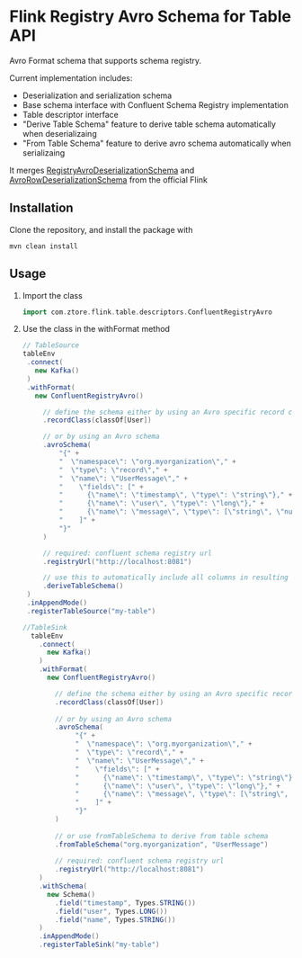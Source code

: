 # Flink Registry Avro Schema for Table API

Avro Format schema that supports schema registry. 

Current implementation includes:

* Deserialization and serialization schema
* Base schema interface with Confluent Schema Registry implementation
* Table descriptor interface
* "Derive Table Schema" feature to derive table schema automatically when deserializaing
* "From Table Schema" feature to derive avro schema automatically when serializaing

It merges [RegistryAvroDeserializationSchema](https://ci.apache.org/projects/flink/flink-docs-master/api/java/org/apache/flink/formats/avro/RegistryAvroDeserializationSchema.html) and [AvroRowDeserializationSchema](https://ci.apache.org/projects/flink/flink-docs-master/api/java/org/apache/flink/formats/avro/AvroRowDeserializationSchema.html) from the official Flink

## Installation

Clone the repository, and install the package with

```
mvn clean install
``` 

## Usage

1. Import the class

    ```scala
    import com.ztore.flink.table.descriptors.ConfluentRegistryAvro
    ```
   
2. Use the class in the withFormat method

    ```scala
   // TableSource
   tableEnv
     .connect(
       new Kafka()
     )
     .withFormat(
       new ConfluentRegistryAvro()
   
         // define the schema either by using an Avro specific record class
         .recordClass(classOf[User])
   
         // or by using an Avro schema
         .avroSchema(
             "{" +
             "  \"namespace\": \"org.myorganization\"," +
             "  \"type\": \"record\"," +
             "  \"name\": \"UserMessage\"," +
             "    \"fields\": [" +
             "      {\"name\": \"timestamp\", \"type\": \"string\"}," +
             "      {\"name\": \"user\", \"type\": \"long\"}," +
             "      {\"name\": \"message\", \"type\": [\"string\", \"null\"]}" +
             "    ]" +
             "}"
         )      
   
         // required: confluent schema registry url
         .registryUrl("http://localhost:8081")      
   
         // use this to automatically include all columns in resulting table
         .deriveTableSchema()
     )
     .inAppendMode()
     .registerTableSource("my-table")
   
   //TableSink
      tableEnv
        .connect(
          new Kafka()
        )
        .withFormat(
          new ConfluentRegistryAvro()
   
            // define the schema either by using an Avro specific record class
            .recordClass(classOf[User])
       
            // or by using an Avro schema
            .avroSchema(
                 "{" +
                 "  \"namespace\": \"org.myorganization\"," +
                 "  \"type\": \"record\"," +
                 "  \"name\": \"UserMessage\"," +
                 "    \"fields\": [" +
                 "      {\"name\": \"timestamp\", \"type\": \"string\"}," +
                 "      {\"name\": \"user\", \"type\": \"long\"}," +
                 "      {\"name\": \"message\", \"type\": [\"string\", \"null\"]}" +
                 "    ]" +
                 "}"
            )          
       
            // or use fromTableSchema to derive from table schema
            .fromTableSchema("org.myorganization", "UserMessage")  
       
            // required: confluent schema registry url
            .registryUrl("http://localhost:8081")
        )      
        .withSchema(
          new Schema()
            .field("timestamp", Types.STRING())
            .field("user", Types.LONG())
            .field("name", Types.STRING())
        )
        .inAppendMode()
        .registerTableSink("my-table")
    ```